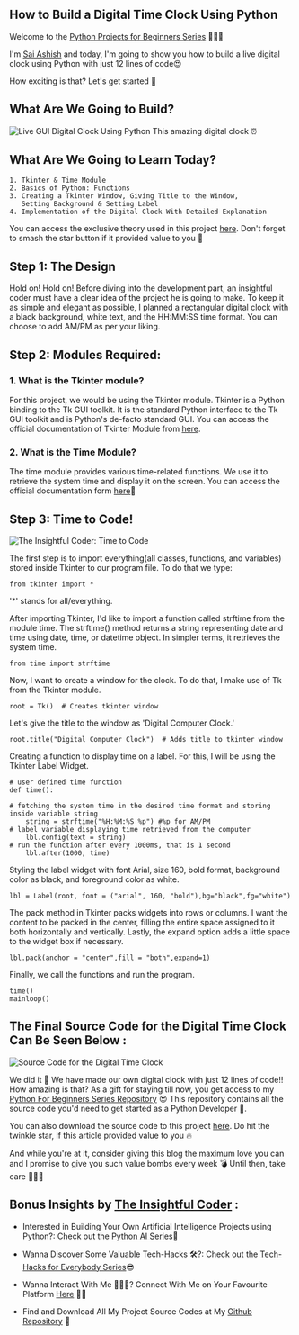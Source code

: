 ## How to Build a Digital Time Clock Using Python

Welcome to the  [Python Projects for Beginners Series](https://hashnode.com/series/python-projects-for-beginners-ckk31d9370h0vrus1blfl0a4y) 🙋🏻‍♂️

I'm  [Sai Ashish](https://www.linkedin.com/in/sai-ashish/)  and today, I'm going to show you how to build a live digital clock using Python with just 12 lines of code😍

How exciting is that? Let's get started 🚀

## What Are We Going to Build?
 
![Live GUI Digital Clock Using Python](https://cdn.hashnode.com/res/hashnode/image/upload/v1611257903230/XM3h6Fsb3.gif)
This amazing digital clock ⏰

## What Are We Going to Learn Today?

```
1. Tkinter & Time Module
2. Basics of Python: Functions
3. Creating a Tkinter Window, Giving Title to the Window, 
   Setting Background & Setting Label
4. Implementation of the Digital Clock With Detailed Explanation
```
You can access the exclusive theory used in this project [here](https://github.com/SaiAshish-Konchada/Python-Projects-for-Beginners/tree/main/Digital%20Clock). Don't forget to smash the star button if it provided value to you 💯

## Step 1: The Design

Hold on! Hold on! Before diving into the development part, an insightful coder must have a clear idea of the project he is going to make. To keep it as simple and elegant as possible, I planned a rectangular digital clock with a black background, white text, and the HH:MM:SS time format. You can choose to add AM/PM as per your liking. 

## Step 2: Modules Required:

### 1. What is the Tkinter module?

For this project, we would be using the Tkinter module. Tkinter is a Python binding to the Tk GUI toolkit. It is the standard Python interface to the Tk GUI toolkit and is Python's de-facto standard GUI. You can access the official documentation of Tkinter Module from  [here](https://docs.python.org/3/library/tk.html). 

### 2. What is the Time Module?

The time module provides various time-related functions. We use it to retrieve the system time and display it on the screen. You can access the official documentation form  [here](https://docs.python.org/3/library/time.html)📄 

## Step 3: Time to Code!

![The Insightful Coder: Time to Code](https://cdn.hashnode.com/res/hashnode/image/upload/v1611771833314/Uugrd3XOg.jpeg)

The first step is to import everything(all classes, functions, and variables) stored inside Tkinter to our program file. To do that we type: 

```
from tkinter import *
``` 
'*' stands for all/everything.

After importing Tkinter, I'd like to import a function called strftime from the module time. The strftime() method returns a string representing date and time using date, time, or datetime object. In simpler terms, it retrieves the system time. 

```
from time import strftime
```
Now, I want to create a window for the clock. To do that, I make use of Tk from the Tkinter module. 

```
root = Tk()  # Creates tkinter window
```
Let's give the title to the window as 'Digital Computer Clock.'

```
root.title("Digital Computer Clock")  # Adds title to tkinter window
```

Creating a function to display time on a label. For this, I will be using the Tkinter Label Widget.

```
# user defined time function
def time(): 

# fetching the system time in the desired time format and storing inside variable string
    string = strftime("%H:%M:%S %p") #%p for AM/PM
# label variable displaying time retrieved from the computer
    lbl.config(text = string)
# run the function after every 1000ms, that is 1 second
    lbl.after(1000, time)
```

Styling the label widget with font Arial, size 160, bold format, background color as black, and foreground color as white. 

```
lbl = Label(root, font = ("arial", 160, "bold"),bg="black",fg="white")
```

The pack method in Tkinter packs widgets into rows or columns. I want the content to be packed in the center, filling the entire space assigned to it both horizontally and vertically. Lastly, the expand option adds a little space to the widget box if necessary. 

```
lbl.pack(anchor = "center",fill = "both",expand=1)
```
Finally, we call the functions and run the program.

```
time()
mainloop()
```

## The Final Source Code for the Digital Time Clock Can Be Seen Below :

![Source Code for the Digital Time Clock](https://cdn.hashnode.com/res/hashnode/image/upload/v1611258278552/1WBCfr52b.png)

We did it 🥳 We have made our own digital clock with just 12 lines of code!! How amazing is that? As a gift for staying till now, you get access to my [Python For Beginners Series Repository](https://github.com/SaiAshish-Konchada/Python-Projects-for-Beginners)  😍 This repository contains all the source code you'd need to get started as a Python Developer 🐍.

You can also download the source code to this project [here](https://github.com/SaiAshish-Konchada/Python-Projects-for-Beginners/tree/main/Digital%20Clock). Do hit the twinkle star, if this article provided value to you 🔥

And while you're at it, consider giving this blog the maximum love you can and I promise to give you such value bombs every week 💣 Until then, take care 🙋🏻‍♂️

## Bonus Insights by  [The Insightful Coder](https://theinsightfulcoder.com/) :

-  Interested in Building Your Own Artificial Intelligence Projects using Python?: Check out the [Python AI Series](https://hashnode.com/series/python-ai-series-ckkft33ux016dwjs11xlqbz4v)🧠

- Wanna Discover Some Valuable Tech-Hacks 🛠?: Check out the [Tech-Hacks for Everybody Series](https://hashnode.com/series/tech-hacks-for-everybody-ckk3juqc10ihoqps16q0geabj)😎

- Wanna Interact With Me 🙋🏻‍♂️? Connect With Me on Your Favourite Platform [Here](https://theinsightfulcoder.com/contact-me)  🤝🏻

- Find and Download All My Project Source Codes at My [Github Repository](https://github.com/SaiAshish-Konchada)  🎁